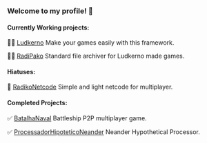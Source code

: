 ### Welcome to my profile! 👋

#### Currently Working projects:

👨‍💻 [Ludkerno](https://github.com/malysonb/Ludkerno) Make your games easily with this framework.

👨‍💻 [RadiPako](https://github.com/malysonb/RadiPako) Standard file archiver for Ludkerno made games.

#### Hiatuses:

🛑 [RadikoNetcode](https://github.com/malysonb/RadikoNetcode) Simple and light netcode for multiplayer.

#### Completed Projects:

✅ [BatalhaNaval](https://github.com/malysonb/BatalhaNaval) Battleship P2P multiplayer game. 

✅ [ProcessadorHipoteticoNeander](https://github.com/malysonb/ProcessadorHipoteticoNeander-em-C) Neander Hypothetical Processor.

<!--
**malysonb/malysonb** is a ✨ _special_ ✨ repository because its `README.md` (this file) appears on your GitHub profile.

Here are some ideas to get you started:

- 🔭 I’m currently working on ...
- 🌱 I’m currently learning ...
- 👯 I’m looking to collaborate on ...
- 🤔 I’m looking for help with ...
- 💬 Ask me about ...
- 📫 How to reach me: ...
- 😄 Pronouns: ...
- ⚡ Fun fact: ...
-->
